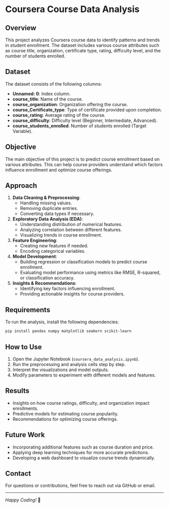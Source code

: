 # Coursera Course Data Analysis

## Overview
This project analyzes Coursera course data to identify patterns and trends in student enrollment. The dataset includes various course attributes such as course title, organization, certificate type, rating, difficulty level, and the number of students enrolled.

## Dataset
The dataset consists of the following columns:
- **Unnamed: 0**: Index column.
- **course_title**: Name of the course.
- **course_organization**: Organization offering the course.
- **course_Certificate_type**: Type of certificate provided upon completion.
- **course_rating**: Average rating of the course.
- **course_difficulty**: Difficulty level (Beginner, Intermediate, Advanced).
- **course_students_enrolled**: Number of students enrolled (Target Variable).

## Objective
The main objective of this project is to predict course enrollment based on various attributes. This can help course providers understand which factors influence enrollment and optimize course offerings.

## Approach
1. **Data Cleaning & Preprocessing**:
   - Handling missing values.
   - Removing duplicate entries.
   - Converting data types if necessary.
2. **Exploratory Data Analysis (EDA)**:
   - Understanding distribution of numerical features.
   - Analyzing correlation between different features.
   - Visualizing trends in course enrollment.
3. **Feature Engineering**:
   - Creating new features if needed.
   - Encoding categorical variables.
4. **Model Development**:
   - Building regression or classification models to predict course enrollment.
   - Evaluating model performance using metrics like RMSE, R-squared, or classification accuracy.
5. **Insights & Recommendations**:
   - Identifying key factors influencing enrollment.
   - Providing actionable insights for course providers.

## Requirements
To run the analysis, install the following dependencies:
```bash
pip install pandas numpy matplotlib seaborn scikit-learn
```

## How to Use
1. Open the Jupyter Notebook (`coursera_data_analysis.ipynb`).
2. Run the preprocessing and analysis cells step by step.
3. Interpret the visualizations and model outputs.
4. Modify parameters to experiment with different models and features.

## Results
- Insights on how course ratings, difficulty, and organization impact enrollments.
- Predictive models for estimating course popularity.
- Recommendations for optimizing course offerings.

## Future Work
- Incorporating additional features such as course duration and price.
- Applying deep learning techniques for more accurate predictions.
- Developing a web dashboard to visualize course trends dynamically.

## Contact
For questions or contributions, feel free to reach out via GitHub or email.

---
*Happy Coding!* 🚀

